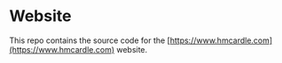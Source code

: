 # Website

This repo contains the source code for the [https://www.hmcardle.com](https://www.hmcardle.com) website.